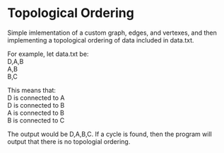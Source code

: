 Topological Ordering
=====
Simple imlementation of a custom graph, edges, and vertexes, and then implementing a topological ordering of data included in data.txt.

For example, let data.txt be:<br />
D,A,B<br />
A,B<br />
B,C<br />

This means that:<br />
D is connected to A<br />
D is connected to B<br />
A is connected to B<br />
B is connected to C

The output would be D,A,B,C. If a cycle is found, then the program will output that there is no topologial ordering.

